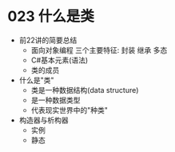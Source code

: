 # 023 什么是类

- 前22讲的简要总结
  - 面向对象编程 三个主要特征: 封装 继承 多态
  - C#基本元素(语法)
  - 类的成员
- 什么是"类"
  - 类是一种数据结构(data structure)
  - 是一种数据类型
  - 代表现实世界中的"种类"
- 构造器与析构器
  - 实例
  - 静态
